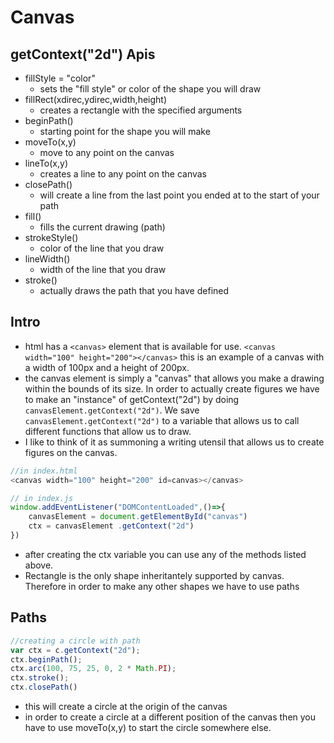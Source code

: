 # Canvas 
## getContext("2d") Apis
* fillStyle = "color"
    * sets the "fill style" or color of the shape you will draw
* fillRect(xdirec,ydirec,width,height)
    * creates a rectangle with the specified arguments
* beginPath()
    * starting point for the shape you will make
* moveTo(x,y)
    * move to any point on the canvas 
* lineTo(x,y)
    * creates a line to any point on the canvas
* closePath()
    * will create a line from the last point you ended at to the start of your path
* fill()
    * fills the current drawing (path)
* strokeStyle()
    * color of the line that you draw
* lineWidth()
    * width of the line that you draw
* stroke()
    * actually draws the path that you have defined 

## Intro 
* html has a ```<canvas>``` element that is available for use. ```<canvas width="100" height="200"></canvas>``` this is an example of a canvas with a width of 100px and a height of 200px.
* the canvas element is simply a "canvas" that allows you make a drawing within the bounds of its size. In order to actually create figures we have to make an "instance" of getContext("2d") by doing ```canvasElement.getContext("2d")```. We save ```canvasElement.getContext("2d")``` to a variable that allows us to call different functions that allow us to draw. 
* I like to think of it as summoning a writing utensil that allows us to create figures on the canvas. 
```javascript
//in index.html
<canvas width="100" height="200" id=canvas></canvas>

// in index.js 
window.addEventListener("DOMContentLoaded",()=>{
    canvasElement = document.getElementById("canvas")
    ctx = canvasElement .getContext("2d")
})
```
* after creating the ctx variable you can use any of the methods listed above.
* Rectangle is the only shape inheritantely supported by canvas. Therefore in order to make any other shapes we have to use paths

## Paths 
```javascript
//creating a circle with path
var ctx = c.getContext("2d");
ctx.beginPath();
ctx.arc(100, 75, 25, 0, 2 * Math.PI);
ctx.stroke();
ctx.closePath()
```
* this will create a circle at the origin of the canvas
* in order to create a circle at a different position of the canvas then you have to use moveTo(x,y) to start the circle somewhere else.

